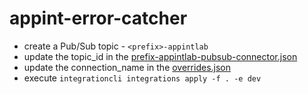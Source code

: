 # appint-error-catcher

- create a Pub/Sub topic - `<prefix>-appintlab`
- update the topic_id in the [prefix-appintlab-pubsub-connector.json](./dev/connectors/prefix-appintlab-pubsub-connector.json)
- update the connection_name in the [overrides.json](./dev/overrides/overrides.json)
- execute `integrationcli integrations apply -f . -e dev`